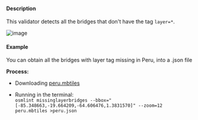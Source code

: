 #### Description
This validator detects all the bridges that don't have the tag `layer=*`.  

![image](https://cloud.githubusercontent.com/assets/10425629/13935335/d886969a-ef84-11e5-9155-2a9e95088474.png)

#### Example
You can obtain all the bridges with layer tag missing in Peru, into a .json file

**Process:**
* Downloading [peru.mbtiles](https://s3.amazonaws.com/mapbox/osm-qa-tiles/latest.country/peru.mbtiles.gz)

* Running in the terminal:  
`osmlint missinglayerbridges --bbox="[-85.348663,-19.664209,-64.606476,1.3831570]" --zoom=12 peru.mbtiles >peru.json`

